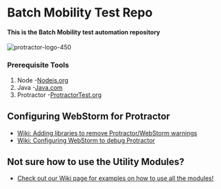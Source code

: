 # **Batch Mobility Test Repo**
#### **This is the Batch Mobility test automation repository**

![protractor-logo-450](http://uspazvmcmbmg01.ra-int.com/uploads/batchmobility/protractor/38b2b3977b/protractor-logo-450.png)

### Prerequisite Tools
1. Node -[Nodejs.org](https://nodejs.org/en/)
2. Java -[Java.com](http://www.java.com/en/)
3. Protractor -[ProtractorTest.org](http://www.protractortest.org/#/)

## Configuring WebStorm for Protractor
+ [Wiki: Adding libraries to remove Protractor/WebStorm warnings](http://uspazvmcmbmg01.ra-int.com/batchmobility/protractor/wikis/ProtractorWebstormConfig)
+ [Wiki: Configuring WebStorm to debug Protractor](http://uspazvmcmbmg01.ra-int.com/batchmobility/protractor/wikis/Debugging-Protractor-in-WebStorm)

## Not sure how to use the Utility Modules? 

+ [Check out our Wiki page for examples on how to use all the modules!](http://uspazvmcmbmg01.ra-int.com/batchmobility/protractor/wikis/home)

